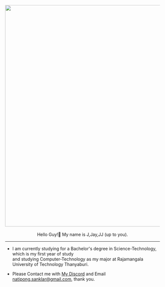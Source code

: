 <div align="center">
  <img src="https://thumbs.gfycat.com/DapperNarrowCow-max-1mb.gif" width="720px" />
  <br>
</div>
  
<br>  
  
<div align="center">
Hello Guy!👋 My name is J,Jay,JJ (up to you).
  </div>

--------------------------------------------

- I am currently studying for a Bachelor's degree in Science-Technology, which is my first year of study
  <br>and studying Computer-Technology as my major at Rajamangala University of Technology Thanyaburi.
    
- Please Contact me with <a href="https://discordapp.com/users/161111988141817857">My Discord</a> and Email <a href="mailto:natipong.sanklar@gmail.com">natipong.sanklar@gmail.com</a>, thank you.
